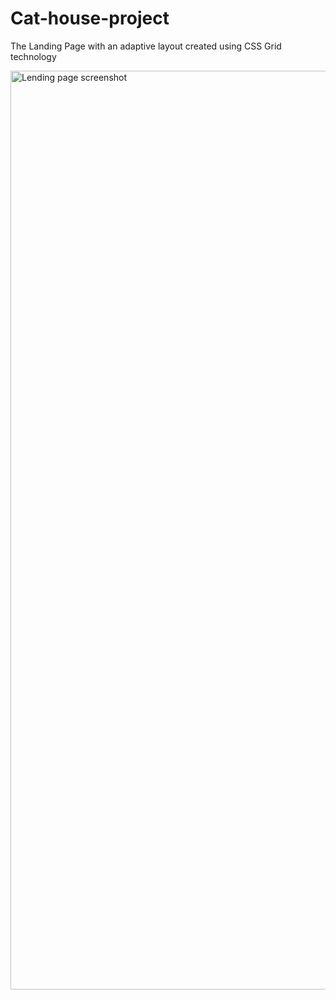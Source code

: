 # Cat-house-project
The Landing Page with an adaptive layout created using CSS Grid technology

<img width="1470" alt="Lending page screenshot" src="https://github.com/ViktoriiaProtasova/cat-house-project/assets/cat-house-screenshot.jpg">
